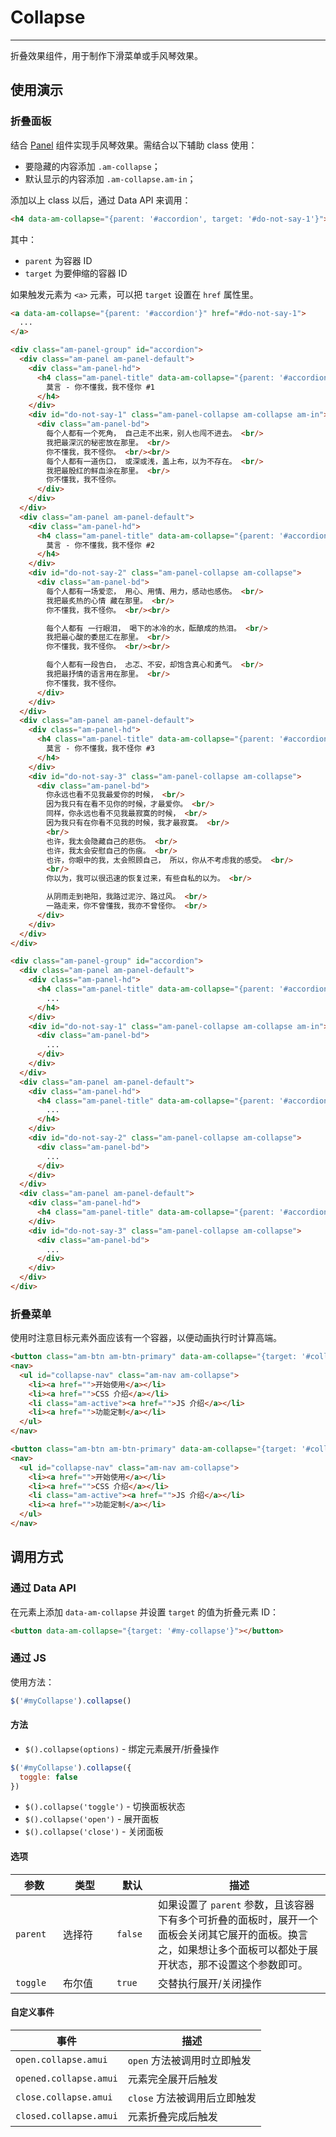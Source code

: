 # Collapse
---

折叠效果组件，用于制作下滑菜单或手风琴效果。

## 使用演示

### 折叠面板

结合 [Panel](/css/panel) 组件实现手风琴效果。需结合以下辅助 class 使用：

* 要隐藏的内容添加 `.am-collapse`；
* 默认显示的内容添加 `.am-collapse.am-in`；

添加以上 class 以后，通过 Data API 来调用：

```html
<h4 data-am-collapse="{parent: '#accordion', target: '#do-not-say-1'}"></h4>
```

其中：

* `parent` 为容器 ID
* `target` 为要伸缩的容器 ID

如果触发元素为 `<a>` 元素，可以把 `target` 设置在 `href` 属性里。

```html
<a data-am-collapse="{parent: '#accordion'}" href="#do-not-say-1">
  ...
</a>
```

`````html
<div class="am-panel-group" id="accordion">
  <div class="am-panel am-panel-default">
    <div class="am-panel-hd">
      <h4 class="am-panel-title" data-am-collapse="{parent: '#accordion', target: '#do-not-say-1'}">
        莫言 - 你不懂我，我不怪你 #1
      </h4>
    </div>
    <div id="do-not-say-1" class="am-panel-collapse am-collapse am-in">
      <div class="am-panel-bd">
        每个人都有一个死角， 自己走不出来，别人也闯不进去。 <br/>
        我把最深沉的秘密放在那里。 <br/>
        你不懂我，我不怪你。 <br/><br/>
        每个人都有一道伤口， 或深或浅，盖上布，以为不存在。 <br/>
        我把最殷红的鲜血涂在那里。 <br/>
        你不懂我，我不怪你。
      </div>
    </div>
  </div>
  <div class="am-panel am-panel-default">
    <div class="am-panel-hd">
      <h4 class="am-panel-title" data-am-collapse="{parent: '#accordion', target: '#do-not-say-2'}">
        莫言 - 你不懂我，我不怪你 #2
      </h4>
    </div>
    <div id="do-not-say-2" class="am-panel-collapse am-collapse">
      <div class="am-panel-bd">
        每个人都有一场爱恋， 用心、用情、用力，感动也感伤。 <br/>
        我把最炙热的心情 藏在那里。 <br/>
        你不懂我，我不怪你。 <br/><br/>

        每个人都有 一行眼泪， 喝下的冰冷的水，酝酿成的热泪。 <br/>
        我把最心酸的委屈汇在那里。 <br/>
        你不懂我，我不怪你。 <br/><br/>

        每个人都有一段告白， 忐忑、不安，却饱含真心和勇气。 <br/>
        我把最抒情的语言用在那里。 <br/>
        你不懂我，我不怪你。
      </div>
    </div>
  </div>
  <div class="am-panel am-panel-default">
    <div class="am-panel-hd">
      <h4 class="am-panel-title" data-am-collapse="{parent: '#accordion', target: '#do-not-say-3'}">
        莫言 - 你不懂我，我不怪你 #3
      </h4>
    </div>
    <div id="do-not-say-3" class="am-panel-collapse am-collapse">
      <div class="am-panel-bd">
        你永远也看不见我最爱你的时候， <br/>
        因为我只有在看不见你的时候，才最爱你。 <br/>
        同样，你永远也看不见我最寂寞的时候， <br/>
        因为我只有在你看不见我的时候，我才最寂寞。 <br/>
        <br/>
        也许，我太会隐藏自己的悲伤。 <br/>
        也许，我太会安慰自己的伤痕。 <br/>
        也许，你眼中的我，太会照顾自己， 所以，你从不考虑我的感受。 <br/>
        <br/>
        你以为，我可以很迅速的恢复过来，有些自私的以为。 <br/>

        从阴雨走到艳阳，我路过泥泞、路过风。 <br/>
        一路走来，你不曾懂我，我亦不曾怪你。 <br/>
      </div>
    </div>
  </div>
</div>
`````

```html
<div class="am-panel-group" id="accordion">
  <div class="am-panel am-panel-default">
    <div class="am-panel-hd">
      <h4 class="am-panel-title" data-am-collapse="{parent: '#accordion', target: '#do-not-say-1'}">
        ...
      </h4>
    </div>
    <div id="do-not-say-1" class="am-panel-collapse am-collapse am-in">
      <div class="am-panel-bd">
        ...
      </div>
    </div>
  </div>
  <div class="am-panel am-panel-default">
    <div class="am-panel-hd">
      <h4 class="am-panel-title" data-am-collapse="{parent: '#accordion', target: '#do-not-say-2'}">
        ...
      </h4>
    </div>
    <div id="do-not-say-2" class="am-panel-collapse am-collapse">
      <div class="am-panel-bd">
        ...
      </div>
    </div>
  </div>
  <div class="am-panel am-panel-default">
    <div class="am-panel-hd">
      <h4 class="am-panel-title" data-am-collapse="{parent: '#accordion', target: '#do-not-say-3'}">...</h4>
    </div>
    <div id="do-not-say-3" class="am-panel-collapse am-collapse">
      <div class="am-panel-bd">
        ...
      </div>
    </div>
  </div>
</div>
```

### 折叠菜单

使用时注意目标元素外面应该有一个容器，以便动画执行时计算高端。

`````html
<button class="am-btn am-btn-primary" data-am-collapse="{target: '#collapse-nav'}">Menu <i class="am-icon-bars"></i></button>
<nav>
  <ul id="collapse-nav" class="am-nav am-collapse">
    <li><a href="">开始使用</a></li>
    <li><a href="">CSS 介绍</a></li>
    <li class="am-active"><a href="">JS 介绍</a></li>
    <li><a href="">功能定制</a></li>
  </ul>
</nav>
`````
```html
<button class="am-btn am-btn-primary" data-am-collapse="{target: '#collapse-nav'}">Menu <i class="am-icon-bars"></i></button>
<nav>
  <ul id="collapse-nav" class="am-nav am-collapse">
    <li><a href="">开始使用</a></li>
    <li><a href="">CSS 介绍</a></li>
    <li class="am-active"><a href="">JS 介绍</a></li>
    <li><a href="">功能定制</a></li>
  </ul>
</nav>
```

## 调用方式

### 通过 Data API

在元素上添加 `data-am-collapse` 并设置 `target` 的值为折叠元素 ID：

```html
<button data-am-collapse="{target: '#my-collapse'}"></button>
```

### 通过 JS

使用方法：

```js
$('#myCollapse').collapse()
```

#### 方法

- `$().collapse(options)` - 绑定元素展开/折叠操作

```javascript
$('#myCollapse').collapse({
  toggle: false
})
```

- `$().collapse('toggle')` - 切换面板状态
- `$().collapse('open')` - 展开面板
- `$().collapse('close')` - 关闭面板

#### 选项

<table class="am-table am-table-bd am-table-striped">
  <thead>
  <tr>
    <th style="width: 60px;">参数</th>
    <th style="width: 70px;">类型</th>
    <th style="width: 50px;">默认</th>
    <th>描述</th>
  </tr>
  </thead>
  <tbody>
  <tr>
    <td><code>parent</code></td>
    <td>选择符</td>
    <td><code>false</code></td>
    <td>如果设置了 <code>parent</code> 参数，且该容器下有多个可折叠的面板时，展开一个面板会关闭其它展开的面板。换言之，如果想让多个面板可以都处于展开状态，那不设置这个参数即可。</td>
  </tr>
  <tr>
    <td><code>toggle</code></td>
    <td>布尔值</td>
    <td><code>true</code></td>
    <td>交替执行展开/关闭操作</td>
  </tr>
  </tbody>
</table>


#### 自定义事件

<table class="am-table am-table-bd am-table-striped">
  <thead>
  <tr>
    <th>事件</th>
    <th>描述</th>
  </tr>
  </thead>
  <tbody>
  <tr>
    <td><code>open.collapse.amui</code></td>
    <td><code>open</code> 方法被调用时立即触发</td>
  </tr>
  <tr>
    <td><code>opened.collapse.amui</code></td>
    <td>元素完全展开后触发</td>
  </tr>
  <tr>
    <td><code>close.collapse.amui</code></td>
    <td><code>close</code> 方法被调用后立即触发
    </td>
  </tr>
  <tr>
    <td><code>closed.collapse.amui</code></td>
    <td>元素折叠完成后触发</td>
  </tr>
  </tbody>
</table>
